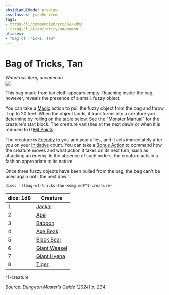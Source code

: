 ```yaml
---
obsidianUIMode: preview
cssclasses: json5e-item
tags:
- ttrpg-cli/compendium/src/5e/xdmg
- ttrpg-cli/item/rarity/uncommon
aliases: 
- "Bag of Tricks, Tan"
---
```

# Bag of Tricks, Tan
*Wondrous item, uncommon*  
![](2-Mechanics/CLI/items/img/bag-of-tricks.webp#right)


This bag made from tan cloth appears empty. Reaching inside the bag, however, reveals the presence of a small, fuzzy object.

You can take a [Magic](2-Mechanics/CLI/rules/actions.md#Magic) action to pull the fuzzy object from the bag and throw it up to 20 feet. When the object lands, it transforms into a creature you determine by rolling on the table below. See the "Monster Manual" for the creature's stat block. The creature vanishes at the next dawn or when it is reduced to 0 [Hit Points](2-Mechanics/CLI/rules/variant-rules/hit-points-xphb.md).

The creature is [Friendly](2-Mechanics/CLI/rules/variant-rules/friendly-attitude-xphb.md) to you and your allies, and it acts immediately after you on your [Initiative](2-Mechanics/CLI/rules/variant-rules/initiative-xphb.md) count. You can take a [Bonus Action](2-Mechanics/CLI/rules/variant-rules/bonus-action-xphb.md) to command how the creature moves and what action it takes on its next turn, such as attacking an enemy. In the absence of such orders, the creature acts in a fashion appropriate to its nature.

Once three fuzzy objects have been pulled from the bag, the bag can't be used again until the next dawn.

`dice: [](bag-of-tricks-tan-xdmg.md#^1-creature)`

| dice: 1d8 | Creature |
|-----------|----------|
| 1 | [Jackal](2-Mechanics/CLI/bestiary/beast/jackal-xmm.md) |
| 2 | [Ape](2-Mechanics/CLI/bestiary/beast/ape-xmm.md) |
| 3 | [Baboon](2-Mechanics/CLI/bestiary/beast/baboon-xmm.md) |
| 4 | [Axe Beak](2-Mechanics/CLI/bestiary/monstrosity/axe-beak-xmm.md) |
| 5 | [Black Bear](2-Mechanics/CLI/bestiary/beast/black-bear-xmm.md) |
| 6 | [Giant Weasel](2-Mechanics/CLI/bestiary/beast/giant-weasel-xmm.md) |
| 7 | [Giant Hyena](2-Mechanics/CLI/bestiary/beast/giant-hyena-xmm.md) |
| 8 | [Tiger](2-Mechanics/CLI/bestiary/beast/tiger-xmm.md) |
^1-creature

*Source: Dungeon Master's Guide (2024) p. 234*